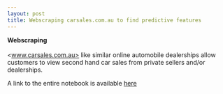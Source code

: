 ```yaml
---
layout: post
title: Webscraping carsales.com.au to find predictive features
---
```


**Webscraping** <br />  <br />  <www.carsales.com.au> like similar online automobile dealerships allow customers to view second hand car sales from private sellers and/or dealerships.


A link to the entire notebook is available [here](https://github.com/factorwonk/Portfolio/blob/master/carsales-scraper-full.ipynb)
